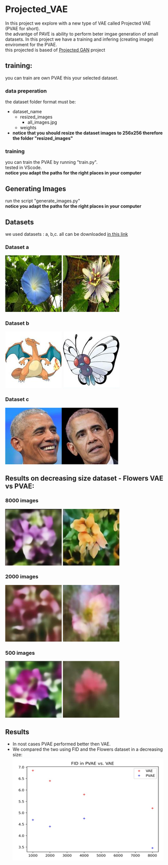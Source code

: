 # Projected_VAE
In this project we explore with a new type of VAE called Projected VAE (PVAE for short).  
the advantge of PAVE is ability to perform beter imgae generation of small datasets.
In this project we have a training and infering (creating image) enviroment for the PVAE.  
this projected is based of [Projected GAN](https://github.com/autonomousvision/projected-gan) project
## training:
you can train are own PVAE this your selected dataset.
### data preperation  
the dataset folder format must be:  
  - dataset_name  
    - resized_images  
      - all_images.jpg
    - weights  
   - **notice that you should resize the dataset images to 256x256 therefore the folder "resized_images"**
### training  
you can train the PVAE by running "train.py".  
tested in VScode.  
**notice you adapt the paths for the right places in your computer**  

## Generating Images  
run the script "generate_images.py"  
**notice you adapt the paths for the right places in your computer**  

## Datasets
we used datasets : a, b,c. all can be downloaded [in this link](https://drive.google.com/file/d/1aAJCZbXNHyraJ6Mi13dSbe7pTyfPXha0/view)
### Dataset a
![1](https://github.com/idogabay/Projected_VAE/blob/975751538a1a202ed438a7af5d7a7b9f8b83ad58/readme_imgs/flowers1.jpg)
![2](https://github.com/idogabay/Projected_VAE/blob/975751538a1a202ed438a7af5d7a7b9f8b83ad58/readme_imgs/flowers2.jpg)
### Dataset b
![1](https://github.com/idogabay/Projected_VAE/blob/975751538a1a202ed438a7af5d7a7b9f8b83ad58/readme_imgs/pokemon1.jpg) ![2](https://github.com/idogabay/Projected_VAE/blob/975751538a1a202ed438a7af5d7a7b9f8b83ad58/readme_imgs/pokemon2.jpg)
### Dataset c
![1](https://github.com/idogabay/Projected_VAE/blob/975751538a1a202ed438a7af5d7a7b9f8b83ad58/readme_imgs/obama1.jpg)![2](https://github.com/idogabay/Projected_VAE/blob/975751538a1a202ed438a7af5d7a7b9f8b83ad58/readme_imgs/obama2.jpg)

## Results on decreasing size dataset - Flowers VAE vs PVAE:
### 8000 images
![1](https://github.com/idogabay/Projected_VAE/blob/975751538a1a202ed438a7af5d7a7b9f8b83ad58/readme_imgs/8000vae.jpg)
![2](https://github.com/idogabay/Projected_VAE/blob/975751538a1a202ed438a7af5d7a7b9f8b83ad58/readme_imgs/8000pvae.jpg)
### 2000 images
![1](https://github.com/idogabay/Projected_VAE/blob/975751538a1a202ed438a7af5d7a7b9f8b83ad58/readme_imgs/2000vae.jpg)
![2](https://github.com/idogabay/Projected_VAE/blob/975751538a1a202ed438a7af5d7a7b9f8b83ad58/readme_imgs/2000pvae.jpg)
### 500 images
![1](https://github.com/idogabay/Projected_VAE/blob/975751538a1a202ed438a7af5d7a7b9f8b83ad58/readme_imgs/1000vae.jpg)
![2](https://github.com/idogabay/Projected_VAE/blob/975751538a1a202ed438a7af5d7a7b9f8b83ad58/readme_imgs/1000pvae.jpg)

## Results  
 - In nost cases PVAE performed better then VAE.  
 - We compared the two using FID and the Flowers dataset in a decreasing size:
 ![1](https://github.com/idogabay/Projected_VAE/blob/975751538a1a202ed438a7af5d7a7b9f8b83ad58/readme_imgs/graph.jpg)
